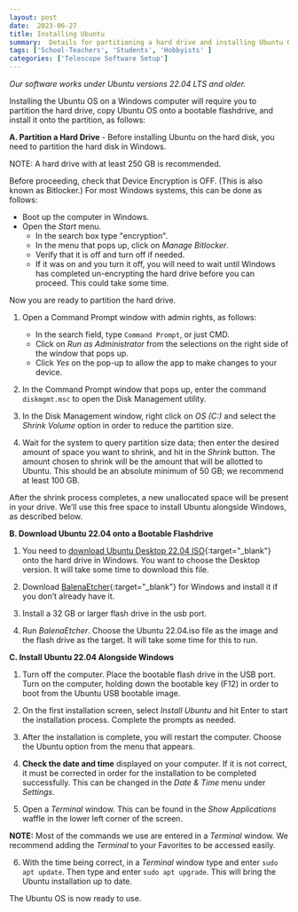 ```yaml
---
layout: post
date:  2023-06-27
title: Installing Ubuntu
summary:  Details for partitioning a hard drive and installing Ubuntu OS on a Windows computer
tags: ['School-Teachers', 'Students', 'Hobbyists' ]
categories: ['Telescope Software Setup']
---
```


  *Our software works under Ubuntu versions 22.04 LTS and older.*

Installing the Ubuntu OS on a Windows computer will require you to partition the hard drive, copy Ubuntu OS onto a bootable flashdrive, and install it onto the partition, as follows:

**A. Partition a Hard Drive** - Before installing Ubuntu on the hard disk, you need to partition the hard disk in Windows.

   NOTE: A hard drive with at least 250 GB is recommended.
   
   Before proceeding, check that Device Encryption is OFF. (This is also known as Bitlocker.) For most Windows systems, this can be done as follows:
   * Boot up the computer in Windows.
   * Open the *Start* menu.
      * In the search box type "encryption".
      * In the menu that pops up, click on *Manage Bitlocker*.
      * Verify that it is off and turn off if needed.
      * If it was on and you turn it off, you will need to wait until Windows has completed un-encrypting the hard drive before you can proceed. This could take some time.

   Now you are ready to partition the hard drive.
   
   1. Open a Command Prompt window with admin rights, as follows:
         - In the search field, type `Command Prompt`, or just CMD.
         - Click on *Run as Administrator* from the selections on the right side of the window that pops up.
         - Click *Yes* on the pop-up to allow the app to make changes to your device.
         
   2. In the Command Prompt window that pops up, enter the command `diskmgmt.msc` to open the Disk Management utility.

   3. In the Disk Management window, right click on *OS (C:)* and select the *Shrink Volume* option in order to reduce the partition size.

   4. Wait for the system to query partition size data; then enter the desired amount of space you want to shrink, and hit in the *Shrink* button. The amount chosen to shrink will be the amount that will be allotted to Ubuntu. This should be an absolute minimum of 50 GB; we recommend at least 100 GB.
      
   After the shrink process completes, a new unallocated space will be present in your drive. We’ll use this free space to install Ubuntu alongside Windows, as described below. 

**B. Download Ubuntu 22.04 onto a Bootable Flashdrive**

   1. You need to [download Ubuntu Desktop 22.04 ISO](http://releases.ubuntu.com/22.04/){:target="_blank"} onto the hard drive in Windows. You want to choose the Desktop version. It will take some time to download this file.
      
   2. Download [BalenaEtcher](https://etcher.balena.io/){:target="_blank"} for Windows and install it if you don’t already have it.

   3. Install a 32 GB or larger flash drive in the usb port.
   
   4. Run *BalenaEtcher*. Choose the Ubuntu 22.04.iso file as the image and the flash drive as the target. It will take some time for this to run.
     
**C. Install Ubuntu 22.04 Alongside Windows**

   1. Turn off the computer. Place the bootable flash drive in the USB port. Turn on the computer, holding down the bootable key (F12) in order to boot from the Ubuntu USB bootable image.

   2. On the first installation screen, select *Install Ubuntu* and hit Enter to start the installation process. Complete the prompts as needed.

   3. After the installation is complete, you will restart the computer. Choose the Ubuntu option from the menu that appears.

   4.  **Check the date and time** displayed on your computer. If it is not correct, it must be corrected in order for the installation to be completed successfully. This can be changed in the *Date & Time* menu under *Settings*.

   5. Open a *Terminal* window. This can be found in the *Show Applications* waffle in the lower left corner of the screen.

   **NOTE:** Most of the commands we use are entered in a *Terminal* window. We recommend adding the *Terminal* to your Favorites to be accessed easily.
   
   6. With the time being correct, in a *Terminal* window type and enter `sudo apt update`. Then type and enter `sudo apt upgrade`. This will bring the Ubuntu installation up to date. 

 The Ubuntu OS is now ready to use.
